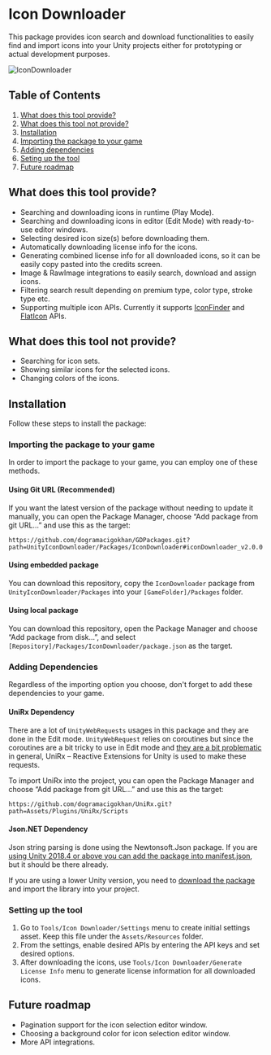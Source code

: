 # Icon Downloader
This package provides icon search and download functionalities to easily find and import icons into your Unity projects either for prototyping or actual development purposes.

![IconDownloader](https://user-images.githubusercontent.com/3823941/148414185-e50478f6-37bc-45c1-be32-3fb26778ad0d.gif)

## Table of Contents
1. [What does this tool provide?](#what-does-this-tool-provide)
2. [What does this tool not provide?](#what-does-this-tool-not-provide)
3. [Installation](#installation)
4. [Importing the package to your game](#importing-the-package-to-your-game)
5. [Adding dependencies](#adding-dependencies)
6. [Seting up the tool](#setting-up-the-tool)
7. [Future roadmap](#future-roadmap)

## What does this tool provide?
* Searching and downloading icons in runtime (Play Mode).
* Searching and downloading icons in editor (Edit Mode) with ready-to-use editor windows.
* Selecting desired icon size(s) before downloading them.
* Automatically downloading license info for the icons.
* Generating combined license info for all downloaded icons, so it can be easily copy pasted into the credits screen.
* Image & RawImage integrations to easily search, download and assign icons.
* Filtering search result depending on premium type, color type, stroke type etc.
* Supporting multiple icon APIs. Currently it supports [IconFinder](https://www.iconfinder.com/) and [FlatIcon](https://www.flaticon.com/) APIs.

## What does this tool not provide?
* Searching for icon sets.
* Showing similar icons for the selected icons.
* Changing colors of the icons.

## Installation

Follow these steps to install the package:

### Importing the package to your game
In order to import the package to your game, you can employ one of these methods.

#### Using Git URL (Recommended)
If you want the latest version of the package without needing to update it manually, you can open the Package Manager, choose “Add package from git URL…” and use this as the target:
```
https://github.com/dogramacigokhan/GDPackages.git?path=UnityIconDownloader/Packages/IconDownloader#iconDownloader_v2.0.0
```

#### Using embedded package
You can download this repository, copy the `IconDownloader` package from `UnityIconDownloader/Packages` into your `[GameFolder]/Packages` folder.

#### Using local package
You can download this repository, open the Package Manager and choose “Add package from disk…”, and select `[Repository]/Packages/IconDownloader/package.json` as the target.

### Adding Dependencies

Regardless of the importing option you choose, don't forget to add these dependencies to your game.

#### UniRx Dependency

There are a lot of `UnityWebRequests` usages in this package and they are done in the Edit mode. `UnityWebRequest` relies on coroutines but since the coroutines are a bit tricky to use in Edit mode and [they are a bit problematic](https://www.gokhandogramaci.com/2018/02/05/problems-with-unity3d-coroutines/) in general, UniRx – Reactive Extensions for Unity is used to make these requests.

To import UniRx into the project, you can open the Package Manager and choose “Add package from git URL…” and use this as the target:
```
https://github.com/dogramacigokhan/UniRx.git?path=Assets/Plugins/UniRx/Scripts
```

#### Json.NET Dependency

Json string parsing is done using the Newtonsoft.Json package. If you are [using Unity 2018.4 or above you can add the package into manifest.json](https://forum.unity.com/threads/newtonsoft-json-package.843220/#post-5941664), but it should be there already.

If you are using a lower Unity version, you need to [download the package](https://github.com/JamesNK/Newtonsoft.Json/releases) and import the library into your project.

### Setting up the tool

1. Go to `Tools/Icon Downloader/Settings` menu to create initial settings asset. Keep this file under the `Assets/Resources` folder.
2. From the settings, enable desired APIs by entering the API keys and set desired options.
3. After downloading the icons, use `Tools/Icon Downloader/Generate License Info` menu to generate license information for all downloaded icons.

## Future roadmap
* Pagination support for the icon selection editor window.
* Choosing a background color for icon selection editor window.
* More API integrations.
